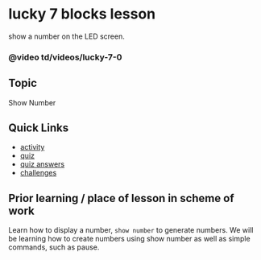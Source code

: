 # lucky 7 blocks lesson

show a number on the LED screen.

### @video td/videos/lucky-7-0

## Topic

Show Number

## Quick Links

* [activity](/lessons/lucky-7/activity)
* [quiz](/lessons/lucky-7/quiz)
* [quiz answers](/lessons/lucky-7/quiz-answers)
* [challenges](/lessons/lucky-7/challenges)


## Prior learning / place of lesson in scheme of work

Learn how to display a number, `show number` to generate numbers. We will be learning how to create numbers using show number as well as simple commands, such as pause.

